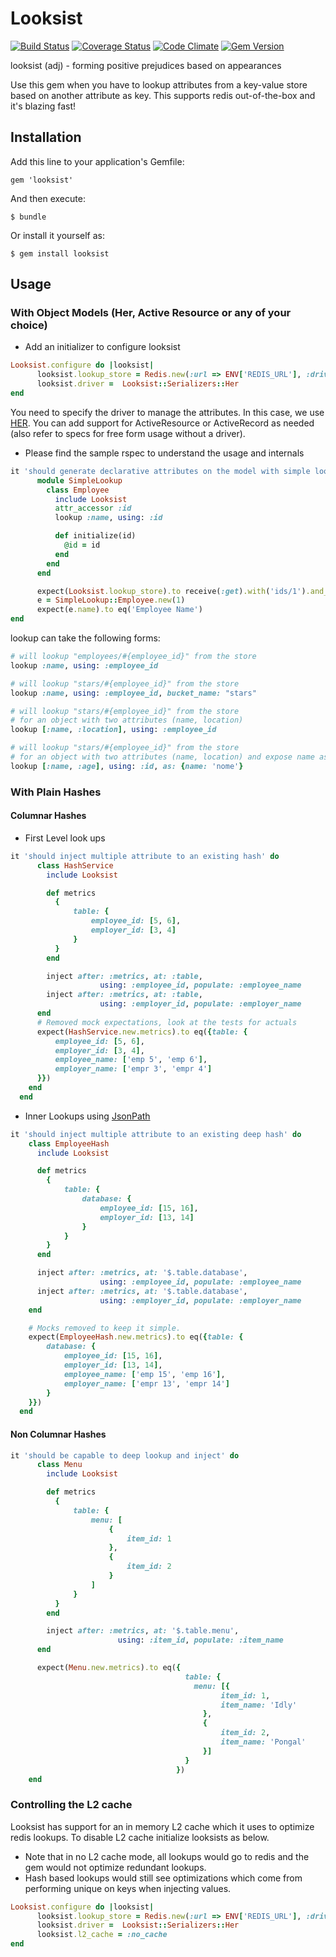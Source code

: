 # Looksist

[![Build Status](https://travis-ci.org/jpsimonroy/looksist.png?branch=master)](https://travis-ci.org/jpsimonroy/looksist)
[![Coverage Status](https://img.shields.io/coveralls/jpsimonroy/looksist.svg)](https://coveralls.io/r/jpsimonroy/looksist?branch=master)
[![Code Climate](https://codeclimate.com/github/jpsimonroy/looksist/badges/gpa.svg)](https://codeclimate.com/github/jpsimonroy/looksist)
[![Gem Version](https://badge.fury.io/rb/looksist.svg)](http://badge.fury.io/rb/looksist)

looksist (adj) - forming positive prejudices based on appearances

Use this gem when you have to lookup attributes from a key-value store based on another attribute as key. This supports redis out-of-the-box and it's blazing fast!

## Installation

Add this line to your application's Gemfile:

    gem 'looksist'

And then execute:

    $ bundle

Or install it yourself as:

    $ gem install looksist

## Usage

### With Object Models (Her, Active Resource or any of your choice)

* Add an initializer to configure looksist

``` ruby
Looksist.configure do |looksist|
      looksist.lookup_store = Redis.new(:url => ENV['REDIS_URL'], :driver => :hiredis)
      looksist.driver =  Looksist::Serializers::Her
end
```
You need to specify the driver to manage the attributes. In this case, we use [HER](https://github.com/remiprev/her). You can add support for ActiveResource or ActiveRecord as needed (also refer to specs for free form usage without a driver).

* Please find the sample rspec to understand the usage and internals

``` ruby
it 'should generate declarative attributes on the model with simple lookup value' do
      module SimpleLookup
        class Employee
          include Looksist
          attr_accessor :id
          lookup :name, using: :id

          def initialize(id)
            @id = id
          end
        end
      end

      expect(Looksist.lookup_store).to receive(:get).with('ids/1').and_return('Employee Name')
      e = SimpleLookup::Employee.new(1)
      expect(e.name).to eq('Employee Name')
end
```
lookup can take the following forms:

``` ruby
# will lookup "employees/#{employee_id}" from the store
lookup :name, using: :employee_id  

# will lookup "stars/#{employee_id}" from the store
lookup :name, using: :employee_id, bucket_name: "stars" 

# will lookup "stars/#{employee_id}" from the store 
# for an object with two attributes (name, location)
lookup [:name, :location], using: :employee_id 

# will lookup "stars/#{employee_id}" from the store 
# for an object with two attributes (name, location) and expose name as nome
lookup [:name, :age], using: :id, as: {name: 'nome'}

```

### With Plain Hashes


#### Columnar Hashes

* First Level look ups

```ruby
it 'should inject multiple attribute to an existing hash' do
      class HashService
        include Looksist

        def metrics
          {
              table: {
                  employee_id: [5, 6],
                  employer_id: [3, 4]
              }
          }
        end

        inject after: :metrics, at: :table, 
                    using: :employee_id, populate: :employee_name
        inject after: :metrics, at: :table, 
                    using: :employer_id, populate: :employer_name
      end
      # Removed mock expectations, look at the tests for actuals
      expect(HashService.new.metrics).to eq({table: {
          employee_id: [5, 6],
          employer_id: [3, 4],
          employee_name: ['emp 5', 'emp 6'],
          employer_name: ['empr 3', 'empr 4']
      }})
    end
  end

```
* Inner Lookups using [JsonPath](https://github.com/joshbuddy/jsonpath)

```ruby
it 'should inject multiple attribute to an existing deep hash' do
    class EmployeeHash
      include Looksist

      def metrics
        {
            table: {
                database: {
                    employee_id: [15, 16],
                    employer_id: [13, 14]
                }
            }
        }
      end

      inject after: :metrics, at: '$.table.database', 
                    using: :employee_id, populate: :employee_name
      inject after: :metrics, at: '$.table.database', 
                    using: :employer_id, populate: :employer_name
    end

    # Mocks removed to keep it simple.
    expect(EmployeeHash.new.metrics).to eq({table: {
        database: {
            employee_id: [15, 16],
            employer_id: [13, 14],
            employee_name: ['emp 15', 'emp 16'],
            employer_name: ['empr 13', 'empr 14']
        }
    }})
  end
```
#### Non Columnar Hashes

```ruby
it 'should be capable to deep lookup and inject' do
      class Menu
        include Looksist

        def metrics
          {
              table: {
                  menu: [
                      {
                          item_id: 1
                      },
                      {
                          item_id: 2
                      }
                  ]
              }
          }
        end

        inject after: :metrics, at: '$.table.menu', 
                        using: :item_id, populate: :item_name
      end

      expect(Menu.new.metrics).to eq({
                                       table: {
                                         menu: [{
                                               item_id: 1,
                                               item_name: 'Idly'
                                           },
                                           {
                                               item_id: 2,
                                               item_name: 'Pongal'
                                           }]
                                       }
                                     })
    end
```

### Controlling the L2 cache
Looksist has support for an in memory L2 cache which it uses to optimize redis lookups. To disable L2 cache initialize looksists as below. 

* Note that in no L2 cache mode, all lookups would go to redis and the gem would not optimize redundant lookups.
* Hash based lookups would still see optimizations which come from performing unique on keys when injecting values.

```ruby
Looksist.configure do |looksist|
      looksist.lookup_store = Redis.new(:url => ENV['REDIS_URL'], :driver => :hiredis)
      looksist.driver =  Looksist::Serializers::Her
      looksist.l2_cache = :no_cache
end

```
